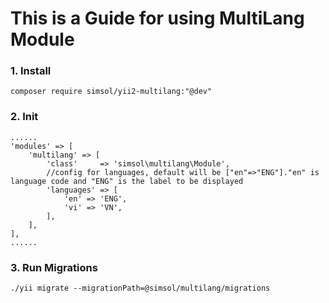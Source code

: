 # This is a Guide for using MultiLang Module
### 1. Install

```
composer require simsol/yii2-multilang:"@dev"
```
### 2. Init
    ......
    'modules' => [
        'multilang' => [
            'class'     => 'simsol\multilang\Module',
            //config for languages, default will be ["en"=>"ENG"]."en" is language code and "ENG" is the label to be displayed
            'languages' => [
                'en' => 'ENG',
                'vi' => 'VN',
            ],
        ],
    ],
    ......

### 3. Run Migrations
```
./yii migrate --migrationPath=@simsol/multilang/migrations
```